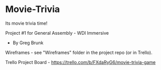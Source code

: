 # Movie-Trivia
Its movie trivia time! 

Project #1 for General Assembly - WDI Immersive
 - By Greg Brunk

Wireframes - see "Wireframes" folder in the project repo (or in Trello).

Trello Project Board - https://trello.com/b/FXdaRyG6/movie-trivia-game